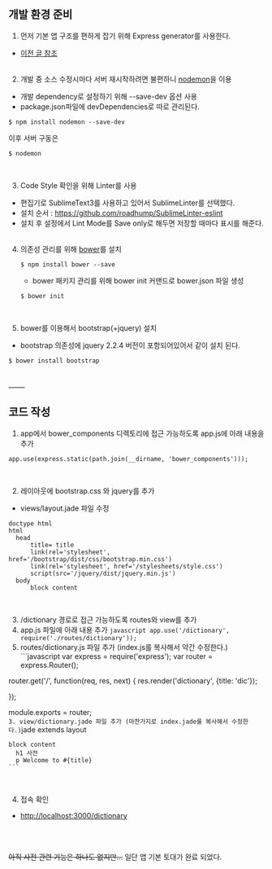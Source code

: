 
## 개발 환경 준비

1. 먼저 기본 앱 구조를 편하게 잡기 위해 Express generator를 사용한다.
  - [이전 글 참조](http://hangaebal.blogspot.kr/2015/12/expressjs-express-application-generator.html)
<br><br>

2. 개발 중 소스 수정시마다 서버 재시작하려면 불편하니 [nodemon](http://nodemon.io/)을 이용
  - 개발 dependency로 설정하기 위해 --save-dev 옵션 사용
  - package.json파일에 devDependencies로 따로 관리된다.

  ```
  $ npm install nodemon --save-dev
  ```
  이후 서버 구동은
  ```
  $ nodemon
  ```
<br>

3. Code Style 확인을 위해 Linter를 사용
  - 편집기로 SublimeText3를 사용하고 있어서 SublimeLinter를 선택했다.
  - 설치 순서 : https://github.com/roadhump/SublimeLinter-eslint
  - 설치 후 설정에서 Lint Mode를 Save only로 해두면 저장할 때마다 표시를 해준다.
<br><br>


4. 의존성 관리를 위해 [bower](https://bower.io/)를 설치
	```
	$ npm install bower --save
	```
	- bower 패키지 관리를 위해 bower init 커맨드로 bower.json 파일 생성
	```
	$ bower init
	```
	
	
<br>

5. bower를 이용해서 bootstrap(+jquery) 설치
  - bootstrap 의존성에 jquery 2.2.4 버전이 포함되어있어서 같이 설치 된다.

  ```
  $ bower install bootstrap
  ```

<br>
_____

  
## 코드 작성

1. app에서 bower_components 디렉토리에 접근 가능하도록 app.js에 아래 내용을 추가

  ```
  app.use(express.static(path.join(__dirname, 'bower_components')));
  ```
<br>

2. 레이아웃에 bootstrap.css 와 jquery를 추가
  - views/layout.jade 파일 수정
  ```jade
doctype html
html
	head
		title= title
		link(rel='stylesheet', href='/bootstrap/dist/css/bootstrap.min.css')
		link(rel='stylesheet', href='/stylesheets/style.css')
		script(src='/jquery/dist/jquery.min.js')
	body
		block content
  ```
<br>

3. /dictionary 경로로 접근 가능하도록 routes와 view를 추가
  1. app.js 파일에 아래 내용 추가
    ```javascript
  app.use('/dictionary', require('./routes/dictionary'));
    ```
  2. routes/dictionary.js 파일 추가 (index.js를 복사해서 약간 수정한다.)
    ```javascript
  var express = require('express');
  var router = express.Router();
  
  router.get('/', function(req, res, next) {
    res.render('dictionary', {title: 'dic'});
    
  });
  
  module.exports = router;  
    ```
  3. view/dictionary.jade 파일 추가 (마찬가지로 index.jade를 복사해서 수정한다.)
    ```jade
    extends layout
    
    block content
      h1 사전
      p Welcome to #{title}
    ```
<br>

4. 접속 확인
  - [http://localhost:3000/dictionary](http://localhost:3000/dictionary)

<br><br>

~~아직 사전 관련 기능은 하나도 없지만...~~ 일단 앱 기본 토대가 완료 되었다.
